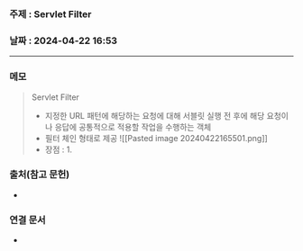 ### 주제 : Servlet Filter

### 날짜 : 2024-04-22 16:53
----
### 메모
> Servlet Filter
> 	- 지정한 URL 패턴에 해당하는 요청에 대해 서블릿 실행 전 후에 해당 요청이나 응답에 공통적으로 적용할 작업을 수행하는 객체
> 	- 필터 체인 형태로 제공
> 	![[Pasted image 20240422165501.png]]
> 	- 장점 :
> 		1. 

### 출처(참고 문헌)
-

### 연결 문서
-
